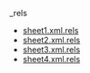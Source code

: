 _rels

  * <a href="sheet1.xml.rels">sheet1.xml.rels</a>
  * <a href="sheet2.xml.rels">sheet2.xml.rels</a>
  * <a href="sheet3.xml.rels">sheet3.xml.rels</a>
  * <a href="sheet4.xml.rels">sheet4.xml.rels</a>

